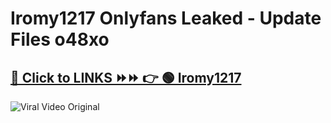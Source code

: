 
 # Iromy1217 Onlyfans Leaked - Update Files o48xo

## <h2><a href="https://clipsfans.com/Iromy1217&ref=git">🔗 Click to LINKS ⏩⏩ 👉 🟢 Iromy1217 </a></h2>

<a href="https://clipsfans.com/Iromy1217&ref=git" rel="nofollow" data-target="animated-image.originalLink"><img src="https://i.ibb.co.com/xMMVF88/686577567.gif" alt="Viral Video Original" style="max-width: 100%; display: inline-block;" data-target="animated-image.originalImage"></a>

